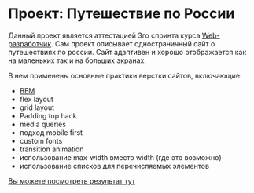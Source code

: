 # Проект: Путешествие по России

Данный проект является аттестацией 3го спринта курса [Web-разработчик](https://practicum.yandex.ru/web/). Сам проект описывает одностраничный сайт о путешествиях по россии. Сайт адаптивен и хорошо отображается как на маленьких так и на больших экранах.


В нем применены основные практики верстки сайтов, включающие:
* [BEM](https://ru.bem.info/)
* flex layout
* grid layout
* Padding top hack
* media queries
* подход mobile first
* custom fonts
* transition animation
* использование max-width вместо width (где это возможно)
* использование списков для перечисляемых элементов


[Вы можете посмотреть результат тут](https://ruslan-mihalev.github.io/russian-travel/ "Ссылка на сайт с результатом")

